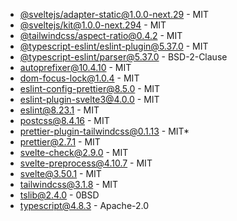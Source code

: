 - [@sveltejs/adapter-static@1.0.0-next.29](https://github.com/sveltejs/kit) - MIT
- [@sveltejs/kit@1.0.0-next.294](https://github.com/sveltejs/kit) - MIT
- [@tailwindcss/aspect-ratio@0.4.2](https://github.com/tailwindlabs/tailwindcss-aspect-ratio) - MIT
- [@typescript-eslint/eslint-plugin@5.37.0](https://github.com/typescript-eslint/typescript-eslint) - MIT
- [@typescript-eslint/parser@5.37.0](https://github.com/typescript-eslint/typescript-eslint) - BSD-2-Clause
- [autoprefixer@10.4.10](https://github.com/postcss/autoprefixer) - MIT
- [dom-focus-lock@1.0.4](https://github.com/theKashey/dom-focus-lock) - MIT
- [eslint-config-prettier@8.5.0](https://github.com/prettier/eslint-config-prettier) - MIT
- [eslint-plugin-svelte3@4.0.0](https://github.com/sveltejs/eslint-plugin-svelte3) - MIT
- [eslint@8.23.1](https://github.com/eslint/eslint) - MIT
- [postcss@8.4.16](https://github.com/postcss/postcss) - MIT
- [prettier-plugin-tailwindcss@0.1.13](https://github.com/tailwindlabs/prettier-plugin-tailwindcss) - MIT\*
- [prettier@2.7.1](https://github.com/prettier/prettier) - MIT
- [svelte-check@2.9.0](https://github.com/sveltejs/language-tools) - MIT
- [svelte-preprocess@4.10.7](https://github.com/sveltejs/svelte-preprocess) - MIT
- [svelte@3.50.1](https://github.com/sveltejs/svelte) - MIT
- [tailwindcss@3.1.8](https://github.com/tailwindlabs/tailwindcss) - MIT
- [tslib@2.4.0](https://github.com/Microsoft/tslib) - 0BSD
- [typescript@4.8.3](https://github.com/Microsoft/TypeScript) - Apache-2.0

